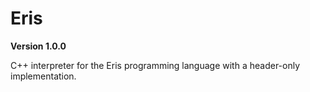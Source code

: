 # Eris 
**Version 1.0.0**

C++ interpreter for the Eris programming language with a header-only implementation.
